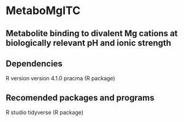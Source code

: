 # MetaboMgITC

## Metabolite binding to divalent Mg cations at biologically relevant pH and ionic strength

## Dependencies

R version version 4.1.0
pracma (R package)

## Recomended packages and programs

R studio
tidyverse (R package)



